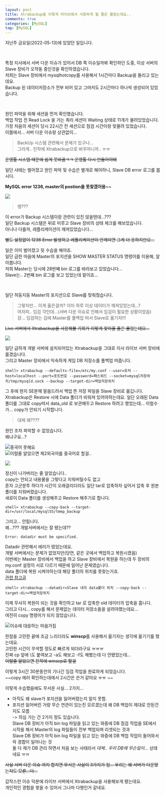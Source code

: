 ```yaml
---
layout: post
title: Xtrabackup을 이렇게 라이브에서 사용하게 될 줄은 몰랐는데요..
comments: true
categories: [MySQL]
tag: [MySQL]
---
```


지난주 금요일(2022-05-13)에 있었던 일입니다.  

<br/>
  
특정 지사에서 서버 다운 이슈가 있어서 DB 쪽 이슈일까봐 확인하던 도중, 이상 서버의 Slave 장비가 오작동 중인것을 확인하였습니다.  
저희는 Slave 장비에서 mysqlhotcopy를 사용해서 1시간마다 Backup을 돌리고 있는데요.  
Backup 된 데이터저장소가 전부 비어 있고 그마저도 2시간마다 하나씩 생성되어 있었습니다.  
  
<br/>

원인 파악을 위해 세션을 먼저 확인했습니다.  
백업 작업 전 Read Lock 을 거는 쿼리 세션이 Waiting 상태로 11개가 물려있었습니다.  
가장 처음의 세션이 당시 22시간 전 세션으로 점검 시간이랑 맞물려 있었습니다.  
이쯤에서... 서버 다운 이슈랑 상관없이...  

> BackUp 시스템 관련해서 문제가 있구나...  
그러게.. 진작에 Xtrabackup으로 바꾸자니까.. ㅠㅠ  

~~운영툴 시스템 때문에 쉽게 못바꿈ㅋㅋ 운영툴 다시 만들어야돼~~  

일단 사태는 벌어졌고 원인 파악 및 수습은 별개로 해야하니, Slave DB error 로그를 봅시다.  

**MySQL error 1236, master의 postion을 못찾겠어용~~**  

![](../images/%EB%95%80%ED%9D%98%EB%A6%AC%EB%8A%94%EB%86%8D%EB%8B%B4%EA%B3%B0.jpg)

> 엥???  

이 error가 Backup 시스템이랑 관련이 있진 않을텐데...???  
일단 Backup 시스템은 뒤로 미루고 Slave 장비의 상태 체크를 해보았습니다.  
아니나 다를까, 레플리케이션이 깨져있었습니다... 

~~별도 설정없이 1236 Error 발생하고 레플리케이션이 안깨지면 그게 더 용하지만요...~~  

일은 이미 벌어졌고 뒷 수습을 해야죠.  
일단 급한 마음에 Master의 포지션을 SHOW MASTER STATUS 명령어를 이용해, 알아봅니다.  
저희 Master는 당시에 28번째 bin 로그를 바라보고 있었습니다...  
Slave는.. 2번째 bin 로그를 보고 있었는데 말이죠...  

<br/>  

일단 허둥지둥 Master의 포지션으로 Slave를 맞춰줬습니다.  

>그렇지만... 이게 옳은걸까? 이미 하루 이상 데이터가 깨져있었는데...?  
어차피.. 임검 각인데...(서버 다운 이슈로 인해서 임검이 필요한 상황이었음)  
걍... 임검하는 김에 Master를 풀백업 떠서 Slave로 옮기자!!!  

~~Live 서버에서 Xtrabackup을 사용해볼 기회가 이렇게 찾아올 줄은 몰랐는데요...~~  

![](../images/%EB%82%98%EB%8A%94%ED%95%A0%EC%88%98%EC%9E%88%EB%8B%A4%EB%86%8D%EB%8B%B4%EA%B3%B0.jpg)  

일단 급하게 개발 서버에 설치되어있는 Xtrabackup을 그대로 지사 라이브 서버 장비에 옮겼습니다.  
그리고 Master 장비에서 익숙하게 게임 DB 저장소를 풀백업 떠줍니다.  

```shell
shell> xtrabackup --defaults-file=/etc/my.conf --user=유저 --host=localhost --port=포트번호 --password=패스워드 --socket=mysql저장위치/tmp/mysqld.sock --backup --target-dir=백업저장위치
```

그 후에 현지 SE분께 말씀드려서 백업 뜬 저장 파일을 Slave 장비로 옮깁니다.  
Xtrabackup은 Restore 시에 Data 폴더가 비워져 있어야하는데요. 
일단 오래된 Data 폴더를 그대로 copy떠서 data_old 로 보관해두고 Restore 하려고 했었는데... 
이럴수가... copy가 안되기 시작합니다. 

>대체 왜????  

원인 조차 파악할 수 없었습니다.  
왜냐구요...?  

![중국어 못해요](../images/cp_error_LI.jpg)  
![이럴줄 알았으면 제2외국어를 중국어로 할걸..](../images/cp_error2_LI.jpg)  

![](../images/%EB%88%88%EB%AC%BC%ED%9D%98%EB%A6%AC%EB%8A%94%EB%86%8D%EB%8B%B4%EA%B3%B0-joke-bear.gif)  

정신이 나가버리는 줄 알았습니다..  
copy는 안되고 내용물을 그렇다고 지워버릴수도 없고  
혼자 고군분투 하다가 시간이 오래걸리더라도 일단 tar로 압축하자 싶어서 압축 후 원본 폴더를 지워버렸습니다.  
새로이 Data 폴더를 생성해주고 Restore 해주기로 합니다.  

```shell
shell> xtrabackup --copy-back --target-dir=/usr/local/mysql55/tmep_backup
```

그리고... 안됩니다.  
왜...??? 개발서버에서는 잘 됐는데??  

```shell
Error: datadir must be specified.
```

Datadir 관련해서 에러가 떴었는데요.  
개발 서버에서는 문제가 없었지만(당연, 같은 곳에서 백업하고 복원시켰음)  
이번에는 Master 장비에서 백업을 하고 Slave 장비에서 복원을 하는데 두 장비의 my.conf 설정이 서로 다르기 때문에 일어난 문제였습니다.  
data 폴더에 복원 시켜야하는데 해당 폴더의 위치를 못찾는거죠.  
[관련 참고글](https://bstar36.tistory.com/342)  

```shell
shell> xtrabackup --datadir=Slave 내의 data폴더 위치 --copy-back --target-dir=백업저장위치
```

이제 무사히 복원이 되는 것을 확인하고 tar 로 압축한 old 데이터의 압축을 풉니다.  
그리고 다시... copy를 해서 문제없는 데이터 저장소들을 살려야했는데요...  
여전히 copy 명령어가 되지 않았습니다.  

![이슈에 대응하는 마음가짐](../images/I_can_do_it.jpg)

한참을 고민한 끝에 조금 느리더라도 **winscp**를 사용해서 옮기자는 생각에 옮기기를 했는데요.  
고민한 시간이 무색할 정도로 빠르게 되더라구요 ㅠㅠㅠ  
진짜 cp 앞에 \도 붙여보고 -a도 해보고 -f도 해봤는데 다 안됐었는데...  
~~이럴줄 알았으면 진작에 winscp로 할걸~~   

이렇게 3시간 30분동안의 기나긴 임검 작업을 완료하게 되었습니다.  
~~copy 에러 확인하는데에서 2시간은 쓴거 같아요 ㅠㅠ ~~  

이렇게 수습했음에도 무서운 사실... 2가지...  
- 아직도 왜 slave가 포지션을 잃어버렸는지 알지 못함.  
- 포지션 잃어버린 거랑 무슨 연관이 있는진 모르겠는데 왜 DB 백업이 제대로 안된건지도 모름  
    -> 의심 가는 건 2가지 정도 있습니다.  
    Slave DB 장비가 아직 bin log 파일을 읽고 있는 와중에 DB 점검 작업을 SE에서 시작을 해서 Master의 log 파일들이 전부 백업되며 리셋되는 것과  
    Slave DB 장비가 아직 bin log 파일을 읽고 있는 와중에 DB 백업 작업이 들어와서 락 경합이 일어나는 것  
    둘 다 제가 DB 관리 하면서 처음 보는 사태라서 *대체.. 우리 DB에 무슨일이...* 상태네요 ㅠㅠ  

~~사실 서버 다운 이슈 까지 합치면 무서운 사실이 3가지가 됨... 우리는 왜 서버가 다운됐는지도 모른...다...~~  

갑작스런 이슈 덕분에 라이브 서버에서 Xtrabackup을 사용해보게 됐는데요.  
개인적인 경험을 쌓을 수 있어서 그나마 다행인거 같네요.  